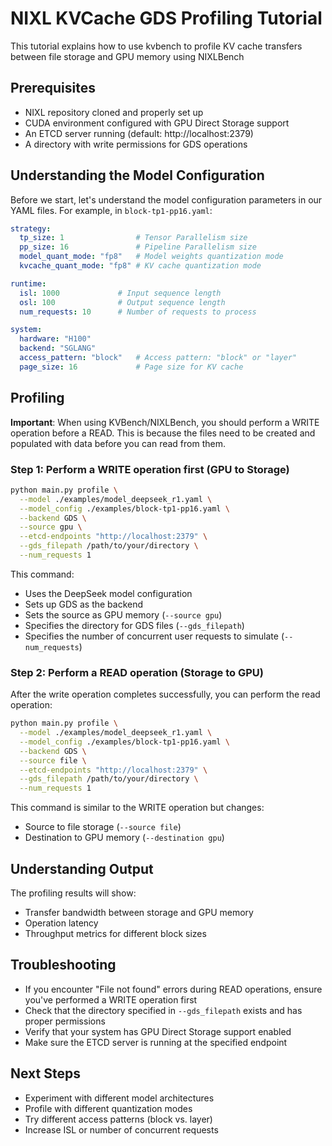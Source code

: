 # NIXL KVCache GDS Profiling Tutorial

This tutorial explains how to use kvbench to profile KV cache transfers between file storage and GPU memory using NIXLBench

## Prerequisites

- NIXL repository cloned and properly set up
- CUDA environment configured with GPU Direct Storage support
- An ETCD server running (default: http://localhost:2379)
- A directory with write permissions for GDS operations

## Understanding the Model Configuration

Before we start, let's understand the model configuration parameters in our YAML files. For example, in `block-tp1-pp16.yaml`:

```yaml
strategy:
  tp_size: 1                # Tensor Parallelism size
  pp_size: 16               # Pipeline Parallelism size
  model_quant_mode: "fp8"   # Model weights quantization mode
  kvcache_quant_mode: "fp8" # KV cache quantization mode

runtime:
  isl: 1000             # Input sequence length
  osl: 100              # Output sequence length
  num_requests: 10      # Number of requests to process

system:
  hardware: "H100"
  backend: "SGLANG"
  access_pattern: "block"   # Access pattern: "block" or "layer"
  page_size: 16             # Page size for KV cache
```

## Profiling

**Important**: When using KVBench/NIXLBench, you should perform a WRITE operation before a READ. This is because the files need to be created and populated with data before you can read from them.

### Step 1: Perform a WRITE operation first (GPU to Storage)

```bash
python main.py profile \
  --model ./examples/model_deepseek_r1.yaml \
  --model_config ./examples/block-tp1-pp16.yaml \
  --backend GDS \
  --source gpu \
  --etcd-endpoints "http://localhost:2379" \
  --gds_filepath /path/to/your/directory \
  --num_requests 1
```

This command:
- Uses the DeepSeek model configuration
- Sets up GDS as the backend
- Sets the source as GPU memory (`--source gpu`)
- Specifies the directory for GDS files (`--gds_filepath`)
- Specifies the number of concurrent user requests to simulate (`--num_requests`)

### Step 2: Perform a READ operation (Storage to GPU)

After the write operation completes successfully, you can perform the read operation:

```bash
python main.py profile \
  --model ./examples/model_deepseek_r1.yaml \
  --model_config ./examples/block-tp1-pp16.yaml \
  --backend GDS \
  --source file \
  --etcd-endpoints "http://localhost:2379" \
  --gds_filepath /path/to/your/directory \
  --num_requests 1
```

This command is similar to the WRITE operation but changes:
- Source to file storage (`--source file`)
- Destination to GPU memory (`--destination gpu`)

## Understanding Output

The profiling results will show:
- Transfer bandwidth between storage and GPU memory
- Operation latency
- Throughput metrics for different block sizes

## Troubleshooting

- If you encounter "File not found" errors during READ operations, ensure you've performed a WRITE operation first
- Check that the directory specified in `--gds_filepath` exists and has proper permissions
- Verify that your system has GPU Direct Storage support enabled
- Make sure the ETCD server is running at the specified endpoint

## Next Steps

- Experiment with different model architectures
- Profile with different quantization modes
- Try different access patterns (block vs. layer)
- Increase ISL or number of concurrent requests
